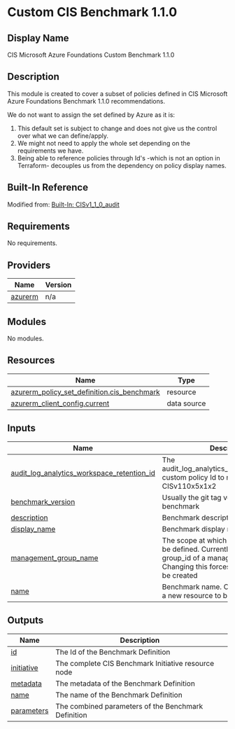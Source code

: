# Custom CIS Benchmark 1.1.0

## Display Name

CIS Microsoft Azure Foundations Custom Benchmark 1.1.0

## Description

This module is created to cover a subset of policies defined in CIS Microsoft Azure Foundations Benchmark 1.1.0 recommendations. 

We do not want to assign the set defined by Azure as it is:
  1. This default set is subject to change and does not give us the control over what we can define/apply.
  2. We might not need to apply the whole set depending on the requirements we have. 
  3. Being able to reference policies through Id's -which is not an option in Terraform- decouples us from the dependency on policy display names.

## Built-In Reference

Modified from: [Built-In: CISv1_1_0_audit](https://github.com/Azure/azure-policy/blob/master/built-in-policies/policySetDefinitions/Regulatory%20Compliance/CISv1_1_0_audit.json)


## Requirements

No requirements.

## Providers

| Name | Version |
|------|---------|
| <a name="provider_azurerm"></a> [azurerm](#provider\_azurerm) | n/a |

## Modules

No modules.

## Resources

| Name | Type |
|------|------|
| [azurerm_policy_set_definition.cis_benchmark](https://registry.terraform.io/providers/hashicorp/azurerm/latest/docs/resources/policy_set_definition) | resource |
| [azurerm_client_config.current](https://registry.terraform.io/providers/hashicorp/azurerm/latest/docs/data-sources/client_config) | data source |

## Inputs

| Name | Description | Type | Default | Required |
|------|-------------|------|---------|:--------:|
| <a name="input_audit_log_analytics_workspace_retention_id"></a> [audit\_log\_analytics\_workspace\_retention\_id](#input\_audit\_log\_analytics\_workspace\_retention\_id) | The audit\_log\_analytics\_workspace\_retention custom policy Id to replace CISv110x5x1x2 | `any` | n/a | yes |
| <a name="input_benchmark_version"></a> [benchmark\_version](#input\_benchmark\_version) | Usually the git tag version for this benchmark | `string` | `"1.0.0"` | no |
| <a name="input_description"></a> [description](#input\_description) | Benchmark description | `string` | n/a | yes |
| <a name="input_display_name"></a> [display\_name](#input\_display\_name) | Benchmark display name | `string` | n/a | yes |
| <a name="input_management_group_name"></a> [management\_group\_name](#input\_management\_group\_name) | The scope at which the benchmark will be defined. Currently this must be the group\_id of a management group. Changing this forces a new resource to be created | `string` | n/a | yes |
| <a name="input_name"></a> [name](#input\_name) | Benchmark name. Changing this forces a new resource to be created | `string` | n/a | yes |

## Outputs

| Name | Description |
|------|-------------|
| <a name="output_id"></a> [id](#output\_id) | The Id of the Benchmark Definition |
| <a name="output_initiative"></a> [initiative](#output\_initiative) | The complete CIS Benchmark Initiative resource node |
| <a name="output_metadata"></a> [metadata](#output\_metadata) | The metadata of the Benchmark Definition |
| <a name="output_name"></a> [name](#output\_name) | The name of the Benchmark Definition |
| <a name="output_parameters"></a> [parameters](#output\_parameters) | The combined parameters of the Benchmark Definition |

